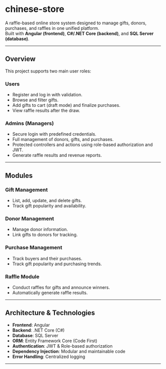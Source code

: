# chinese-store

A raffle-based online store system designed to manage gifts, donors, purchases, and raffles in one unified platform.  
Built with **Angular (frontend)**, **C#/.NET Core (backend)**, and **SQL Server (database)**.

---

## Overview

This project supports two main user roles:

### Users
- Register and log in with validation.
- Browse and filter gifts.
- Add gifts to cart (draft mode) and finalize purchases.
- View raffle results after the draw.

### Admins (Managers)
- Secure login with predefined credentials.
- Full management of donors, gifts, and purchases.
- Protected controllers and actions using role-based authorization and JWT.
- Generate raffle results and revenue reports.

---

## Modules

### Gift Management
- List, add, update, and delete gifts.
- Track gift popularity and availability.

### Donor Management
- Manage donor information.
- Link gifts to donors for tracking.

### Purchase Management
- Track buyers and their purchases.
- Track gift popularity and purchasing trends.

### Raffle Module
- Conduct raffles for gifts and announce winners.
- Automatically generate raffle results.

---

## Architecture & Technologies

- **Frontend**: Angular  
- **Backend**: .NET Core (C#)  
- **Database**: SQL Server  
- **ORM**: Entity Framework Core (Code First)  
- **Authentication**: JWT & Role-based authorization  
- **Dependency Injection**: Modular and maintainable code  
- **Error Handling**: Centralized logging  

---
